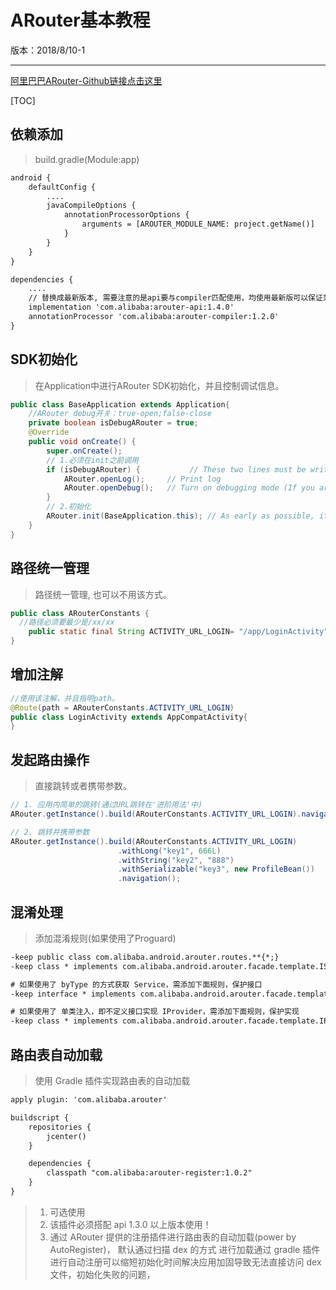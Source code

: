 

# ARouter基本教程

版本：2018/8/10-1

----

[阿里巴巴ARouter-Github链接点击这里](https://github.com/alibaba/ARouter)

[TOC]

## 依赖添加

>build.gradle(Module:app)
```xml
android {
    defaultConfig {
        ....
        javaCompileOptions {
            annotationProcessorOptions {
                arguments = [AROUTER_MODULE_NAME: project.getName()]
            }
        }
    }
}

dependencies {
    ....
    // 替换成最新版本, 需要注意的是api要与compiler匹配使用，均使用最新版可以保证兼容
    implementation 'com.alibaba:arouter-api:1.4.0'
    annotationProcessor 'com.alibaba:arouter-compiler:1.2.0'
}
```

## SDK初始化
>在Application中进行ARouter SDK初始化，并且控制调试信息。
```java
public class BaseApplication extends Application{
    //ARouter debug开关：true-open;false-close
    private boolean isDebugARouter = true;
    @Override
    public void onCreate() {
        super.onCreate();
        // 1.必须在init之前调用
        if (isDebugARouter) {           // These two lines must be written before init, otherwise these configurations will be invalid in the init process
            ARouter.openLog();     // Print log
            ARouter.openDebug();   // Turn on debugging mode (If you are running in InstantRun mode, you must turn on debug mode! Online version needs to be closed, otherwise there is a security risk)
        }
        // 2.初始化
        ARouter.init(BaseApplication.this); // As early as possible, it is recommended to initialize in the Application
    }
}
```

## 路径统一管理
>路径统一管理, 也可以不用该方式。
```java
public class ARouterConstants {
  //路径必须要最少是/xx/xx
    public static final String ACTIVITY_URL_LOGIN= "/app/LoginActivity";
}
```

## 增加注解
```java
//使用该注解，并且指明path。
@Route(path = ARouterConstants.ACTIVITY_URL_LOGIN)
public class LoginActivity extends AppCompatActivity{
}
```

## 发起路由操作
>直接跳转或者携带参数。
```java
// 1. 应用内简单的跳转(通过URL跳转在'进阶用法'中)
ARouter.getInstance().build(ARouterConstants.ACTIVITY_URL_LOGIN).navigation();

// 2. 跳转并携带参数
ARouter.getInstance().build(ARouterConstants.ACTIVITY_URL_LOGIN)
                        .withLong("key1", 666L)
                        .withString("key2", "888")
                        .withSerializable("key3", new ProfileBean())
                        .navigation();
```


## 混淆处理
>添加混淆规则(如果使用了Proguard)
```xml
-keep public class com.alibaba.android.arouter.routes.**{*;}
-keep class * implements com.alibaba.android.arouter.facade.template.ISyringe{*;}

# 如果使用了 byType 的方式获取 Service，需添加下面规则，保护接口
-keep interface * implements com.alibaba.android.arouter.facade.template.IProvider

# 如果使用了 单类注入，即不定义接口实现 IProvider，需添加下面规则，保护实现
-keep class * implements com.alibaba.android.arouter.facade.template.IProvider
```
## 路由表自动加载
>使用 Gradle 插件实现路由表的自动加载
```xml
apply plugin: 'com.alibaba.arouter'

buildscript {
    repositories {
        jcenter()
    }

    dependencies {
        classpath "com.alibaba:arouter-register:1.0.2"
    }
}
```
>1. 可选使用
>1. 该插件必须搭配 api 1.3.0 以上版本使用！
>1. 通过 ARouter 提供的注册插件进行路由表的自动加载(power by AutoRegister)， 默认通过扫描 dex 的方式 进行加载通过 gradle 插件进行自动注册可以缩短初始化时间解决应用加固导致无法直接访问 dex 文件，初始化失败的问题，
